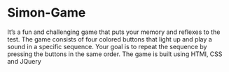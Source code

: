 # Simon-Game
It’s a fun and challenging game that puts your memory and reflexes to the test.
The game consists of four colored buttons that light up and play a sound in a specific sequence.
Your goal is to repeat the sequence by pressing the buttons in the same order.
The game is built using HTMl, CSS and JQuery
